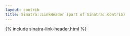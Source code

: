 ```yaml
---
layout: contrib
title: Sinatra::LinkHeader (part of Sinatra::Contrib)
---
```


{% include sinatra-link-header.html %}
